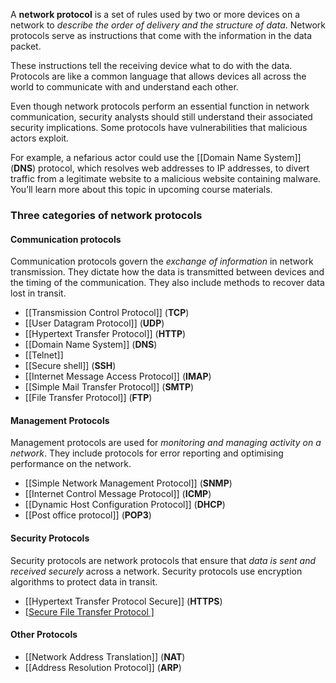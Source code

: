 
A **network protocol** is a set of rules used by two or more devices on a network to *describe the order of delivery and the structure of data*. Network protocols serve as instructions that come with the information in the data packet. 

These instructions tell the receiving device what to do with the data. Protocols are like a common language that allows devices all across the world to communicate with and understand each other.

Even though network protocols perform an essential function in network communication, security analysts should still understand their associated security implications. Some protocols have vulnerabilities that malicious actors exploit. 

For example, a nefarious actor could use the [[Domain Name System]] (**DNS**) protocol, which resolves web addresses to IP addresses, to divert traffic from a legitimate website to a malicious website containing malware. You’ll learn more about this topic in upcoming course materials. 

### Three categories of network protocols

#### Communication protocols

Communication protocols govern the *exchange of information* in network transmission. They dictate how the data is transmitted between devices and the timing of the communication. They also include methods to recover data lost in transit.

- [[Transmission Control Protocol]] (**TCP**) 
- [[User Datagram Protocol]] (**UDP**)
- [[Hypertext Transfer Protocol]] (**HTTP**)
- [[Domain Name System]] (**DNS**) 
- [[Telnet]]
- [[Secure shell]] (**SSH**)
- [[Internet Message Access Protocol]] (**IMAP**)
- [[Simple Mail Transfer Protocol]] (**SMTP**)
- [[File Transfer Protocol]] (**FTP**)
#### Management Protocols

Management protocols are used for *monitoring and managing activity on a network*. They include protocols for error reporting and optimising performance on the network.

- [[Simple Network Management Protocol]] (**SNMP**)
- [[Internet Control Message Protocol]] (**ICMP**)
- [[Dynamic Host Configuration Protocol]] (**DHCP**)
- [[Post office protocol]] (**POP3**)

#### Security Protocols

Security protocols are network protocols that ensure that *data is sent and received securely* across a network. Security protocols use encryption algorithms to protect data in transit.

- [[Hypertext Transfer Protocol Secure]] (**HTTPS**)
- [[Secure File Transfer Protocol ]](**SFTP**)

#### Other Protocols

- [[Network Address Translation]] (**NAT**)
- [[Address Resolution Protocol]] (**ARP**)
